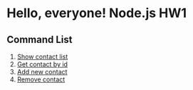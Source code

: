 # Hello, everyone! Node.js HW1

## Command List

1. [Show contact list](https://ibb.co/sRx0Ygy)
2. [Get contact by id](https://ibb.co/Dzqchtz)
3. [Add new contact](https://ibb.co/HhrZmt3)
4. [Remove contact](https://ibb.co/fD776Jw)

